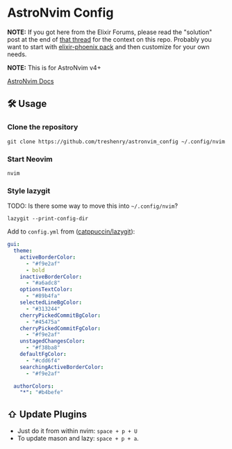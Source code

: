 # AstroNvim Config

**NOTE:** If you got here from the Elixir Forums, please read the "solution" post at the end of
[that thread](https://elixirforum.com/t/getting-heex-and-h-working-in-nvim-with-astronvim/54779/35) for the context on this repo. Probably you want to start with [elixir-phoenix pack](https://github.com/AstroNvim/astrocommunity/tree/main/lua/astrocommunity/pack/elixir-phoenix)
and then customize for your own needs.

**NOTE:** This is for AstroNvim v4+

[AstroNvim Docs](https://docs.astronvim.com/)

## 🛠️ Usage

### Clone the repository

```shell
git clone https://github.com/treshenry/astronvim_config ~/.config/nvim
```

### Start Neovim

```shell
nvim
```

### Style lazygit

TODO: Is there some way to move this into `~/.config/nvim`?

```shell
lazygit --print-config-dir
```

Add to `config.yml` from ([catppuccin/lazygit](https://github.com/catppuccin/lazygit/blob/main/themes/mocha/yellow.yml)):

```yaml
gui:
  theme:
    activeBorderColor:
      - "#f9e2af"
      - bold
    inactiveBorderColor:
      - "#a6adc8"
    optionsTextColor:
      - "#89b4fa"
    selectedLineBgColor:
      - "#313244"
    cherryPickedCommitBgColor:
      - "#45475a"
    cherryPickedCommitFgColor:
      - "#f9e2af"
    unstagedChangesColor:
      - "#f38ba8"
    defaultFgColor:
      - "#cdd6f4"
    searchingActiveBorderColor:
      - "#f9e2af"

  authorColors:
    "*": "#b4befe"
```

## ⇧ Update Plugins

- Just do it from within nvim: `space + p + U`
- To update mason and lazy: `space + p + a`.
